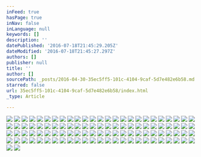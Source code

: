```yaml
---
inFeed: true
hasPage: true
inNav: false
inLanguage: null
keywords: []
description: ''
datePublished: '2016-07-18T21:45:29.205Z'
dateModified: '2016-07-18T21:45:27.297Z'
authors: []
publisher: null
title: ''
author: []
sourcePath: _posts/2016-04-30-35ec5ff5-101c-4104-9caf-5d7e482e6b58.md
starred: false
url: 35ec5ff5-101c-4104-9caf-5d7e482e6b58/index.html
_type: Article

---
```

![](https://the-grid-user-content.s3-us-west-2.amazonaws.com/fef168e2-ce46-4fa7-b97b-897266a2dcf0.jpg)
![](https://the-grid-user-content.s3-us-west-2.amazonaws.com/d3ffd1af-da94-4205-8c46-065b6c47dd6f.jpg)
![](https://the-grid-user-content.s3-us-west-2.amazonaws.com/7524df3f-fc3d-4f4b-bc58-8b5aa63a5019.jpg)
![](https://the-grid-user-content.s3-us-west-2.amazonaws.com/cbab4def-5f67-417d-9152-3d9406de57f9.jpg)
![](https://the-grid-user-content.s3-us-west-2.amazonaws.com/1cc4e434-d0f8-4a69-b69c-f3cb5b4c3ef3.jpg)
![](https://the-grid-user-content.s3-us-west-2.amazonaws.com/56c7750c-661d-4322-9614-1d52a796022a.jpg)
![](https://the-grid-user-content.s3-us-west-2.amazonaws.com/d4e8ed0a-923e-4c9a-b395-72da2f222321.jpg)
![](https://the-grid-user-content.s3-us-west-2.amazonaws.com/a9887a35-52c6-41e8-a825-68114620fdd9.jpg)
![](https://the-grid-user-content.s3-us-west-2.amazonaws.com/d663ba69-0429-4d0b-bfaf-2edba99a2eee.jpg)
![](https://the-grid-user-content.s3-us-west-2.amazonaws.com/506fcfa6-61cb-4142-8216-0bc812a323ca.jpg)
![](https://the-grid-user-content.s3-us-west-2.amazonaws.com/9e53753a-8341-4ca2-969b-f746f295d391.jpg)
![](https://the-grid-user-content.s3-us-west-2.amazonaws.com/7b2e1023-1b48-4ca2-a3e2-b3edf7d5dfbb.jpg)
![](https://the-grid-user-content.s3-us-west-2.amazonaws.com/82d98767-93f6-4fa2-8383-84f358d0395f.jpg)
![](https://the-grid-user-content.s3-us-west-2.amazonaws.com/c16d8836-13c8-40c7-9364-3fc88e9cb92a.jpg)
![](https://the-grid-user-content.s3-us-west-2.amazonaws.com/5898f8b3-1f58-438f-8e70-1cd39eba02b5.jpg)
![](https://the-grid-user-content.s3-us-west-2.amazonaws.com/31d467de-b45b-499d-bcd4-e486ad21e681.jpg)
![](https://the-grid-user-content.s3-us-west-2.amazonaws.com/4dd80c6b-a016-42d4-8b62-2f27bca5aeb2.jpg)
![](https://the-grid-user-content.s3-us-west-2.amazonaws.com/2ecce21e-5485-41e5-b4b4-89ff95e6d98d.jpg)
![](https://the-grid-user-content.s3-us-west-2.amazonaws.com/9166a151-642f-46bc-ae03-4f2aa35436c3.jpg)
![](https://the-grid-user-content.s3-us-west-2.amazonaws.com/bf5ea3ba-8908-4d0a-89dd-106cd5ae2ca7.jpg)
![](https://the-grid-user-content.s3-us-west-2.amazonaws.com/ad0fca6a-f5a3-4d32-a049-5ef6ef04cfab.jpg)
![](https://the-grid-user-content.s3-us-west-2.amazonaws.com/873a3103-6b26-4162-9b05-5c6baa287e8f.jpg)
![](https://the-grid-user-content.s3-us-west-2.amazonaws.com/21e4d2f8-d5d1-4018-a9b4-d1ab7848c553.jpg)
![](https://the-grid-user-content.s3-us-west-2.amazonaws.com/55dc23f1-8b74-4cf2-84e1-0c1f171ca5af.jpg)
![](https://the-grid-user-content.s3-us-west-2.amazonaws.com/7207f847-66a2-4087-b897-c236cabc0085.jpg)
![](https://the-grid-user-content.s3-us-west-2.amazonaws.com/70240c87-58a2-4a55-a246-efc478285ebf.jpg)
![](https://the-grid-user-content.s3-us-west-2.amazonaws.com/0a9e622e-c6c3-4a94-8651-21387be20cc0.jpg)
![](https://the-grid-user-content.s3-us-west-2.amazonaws.com/8b654d5d-2b25-40c9-a905-0d637c499d64.jpg)
![](https://the-grid-user-content.s3-us-west-2.amazonaws.com/e5494df7-674c-4d3c-9e48-965db81ff4bc.jpg)
![](https://the-grid-user-content.s3-us-west-2.amazonaws.com/41671502-593c-44fc-a118-c6e5f3c48188.jpg)
![](https://the-grid-user-content.s3-us-west-2.amazonaws.com/9a5b702b-aa7d-46e9-8755-967af5d48343.jpg)
![](https://the-grid-user-content.s3-us-west-2.amazonaws.com/931a9867-b9a6-4569-8420-2e84b4ec9d7a.jpg)
![](https://the-grid-user-content.s3-us-west-2.amazonaws.com/c097c9c9-872a-44ba-a739-bfbdcc246a44.jpg)
![](https://the-grid-user-content.s3-us-west-2.amazonaws.com/584f8227-4d33-4655-bdbb-612b7b8d86a6.jpg)
![](https://the-grid-user-content.s3-us-west-2.amazonaws.com/d325e2a2-ca19-4692-b6b9-ad4efb1b125a.jpg)
![](https://the-grid-user-content.s3-us-west-2.amazonaws.com/2f51a5b5-7aef-439e-a66c-bad7578df03f.jpg)
![](https://the-grid-user-content.s3-us-west-2.amazonaws.com/b55092b9-d876-441d-b9bf-e2797315768d.jpg)
![](https://the-grid-user-content.s3-us-west-2.amazonaws.com/554b2d08-cb90-4d79-8b4c-e4bb488c916d.jpg)
![](https://the-grid-user-content.s3-us-west-2.amazonaws.com/68c6d4d0-0864-4e1a-b7a9-c445fe6a9f36.jpg)
![](https://the-grid-user-content.s3-us-west-2.amazonaws.com/fea48b74-06af-46fe-a57f-e930d586b3f5.jpg)
![](https://the-grid-user-content.s3-us-west-2.amazonaws.com/ca909170-f7a5-4a7e-bff8-c0f803bad9fa.jpg)
![](https://the-grid-user-content.s3-us-west-2.amazonaws.com/8a2cdc9a-19f8-4619-98c4-491237908dbd.jpg)
![](https://the-grid-user-content.s3-us-west-2.amazonaws.com/427f6cdd-8cf4-433b-9306-5076fab8bc45.jpg)
![](https://the-grid-user-content.s3-us-west-2.amazonaws.com/9e7a7f77-ed9d-4e83-a514-e8a15bf0413b.jpg)
![](https://the-grid-user-content.s3-us-west-2.amazonaws.com/828ad9d1-5334-46b0-98db-5a3b3271bdee.jpg)
![](https://the-grid-user-content.s3-us-west-2.amazonaws.com/74777be1-fdd5-4fb2-8bdd-b27fa81aba84.jpg)
![](https://the-grid-user-content.s3-us-west-2.amazonaws.com/55f98260-3c1c-401a-9541-326b81b96b32.jpg)
![](https://the-grid-user-content.s3-us-west-2.amazonaws.com/6aae6edf-ff5e-47fb-a40e-a82a94bf7271.jpg)
![](https://the-grid-user-content.s3-us-west-2.amazonaws.com/e076d3cf-4d4e-4cdc-b01e-03f1dfda2247.jpg)
![](https://the-grid-user-content.s3-us-west-2.amazonaws.com/34c7401b-48c0-4298-aca1-da833f074371.jpg)
![](https://the-grid-user-content.s3-us-west-2.amazonaws.com/138424ab-5154-457d-a075-f12b23541f07.jpg)
![](https://the-grid-user-content.s3-us-west-2.amazonaws.com/2a65ad9e-fcfd-416e-8c66-ed9f92be98e2.jpg)
![](https://the-grid-user-content.s3-us-west-2.amazonaws.com/e3f1dfae-0c85-4121-8f44-54fcd032686b.jpg)
![](https://the-grid-user-content.s3-us-west-2.amazonaws.com/f702de20-c34c-4d1e-b692-6fcafc54a752.jpg)
![](https://the-grid-user-content.s3-us-west-2.amazonaws.com/c37eb064-4015-4e51-ad22-6324a7886435.jpg)
![](https://the-grid-user-content.s3-us-west-2.amazonaws.com/882fb3bc-a911-4f30-ac61-ebb954910c10.jpg)
![](https://the-grid-user-content.s3-us-west-2.amazonaws.com/2f21d5a3-6919-4129-b991-b2feedb60cf1.jpg)
![](https://the-grid-user-content.s3-us-west-2.amazonaws.com/cae34024-c916-4756-94e9-0a3aa8a9c821.jpg)
![](https://the-grid-user-content.s3-us-west-2.amazonaws.com/0d36f7b0-30a0-4c16-933a-88fcfcf0a65f.jpg)
![](https://the-grid-user-content.s3-us-west-2.amazonaws.com/164419c6-e4fe-47d0-bbbd-9f302765711d.jpg)
![](https://the-grid-user-content.s3-us-west-2.amazonaws.com/171c0d79-f262-4e44-b97a-a8ca20841c7f.jpg)
![](https://the-grid-user-content.s3-us-west-2.amazonaws.com/fa5dff0e-f242-42aa-9ff6-0b021f4b4858.jpg)
![](https://the-grid-user-content.s3-us-west-2.amazonaws.com/6605bfb4-ca30-40bb-80cf-1abb90bdacf0.jpg)
![](https://the-grid-user-content.s3-us-west-2.amazonaws.com/987d9c88-f529-447a-b0c2-60be41903e89.jpg)
![](https://the-grid-user-content.s3-us-west-2.amazonaws.com/2e6c3d98-0f00-44a5-9b44-07fc6244a915.jpg)
![](https://the-grid-user-content.s3-us-west-2.amazonaws.com/6964be54-7651-4540-9c25-08a47d15f4b5.jpg)
![](https://the-grid-user-content.s3-us-west-2.amazonaws.com/2366ab27-535c-407e-9781-a9c3b72d7b63.jpg)
![](https://the-grid-user-content.s3-us-west-2.amazonaws.com/48a47eab-1c97-457a-b2fa-1ba847cae645.jpg)
![](https://the-grid-user-content.s3-us-west-2.amazonaws.com/7b6bb2d6-5889-4edd-b7e6-b094c36e4b47.jpg)
![](https://the-grid-user-content.s3-us-west-2.amazonaws.com/576d442d-bc28-4012-ad9d-9375e3a60c69.jpg)
![](https://the-grid-user-content.s3-us-west-2.amazonaws.com/3dba8755-fece-4283-acde-45b659ccb057.jpg)
![](https://the-grid-user-content.s3-us-west-2.amazonaws.com/06ce6fdd-acac-4a35-8f98-bacec1e7d0ac.jpg)
![](https://the-grid-user-content.s3-us-west-2.amazonaws.com/32e74f87-6823-425c-85cc-a3c9de70ca30.jpg)
![](https://the-grid-user-content.s3-us-west-2.amazonaws.com/f3cb4f74-3004-4869-98db-65d4d533bc3c.jpg)
![](https://the-grid-user-content.s3-us-west-2.amazonaws.com/ca1faab5-35b5-4b4b-9d65-477a794a4a45.jpg)
![](https://the-grid-user-content.s3-us-west-2.amazonaws.com/013dc1c6-ddc0-4262-af68-9061f70337eb.jpg)
![](https://the-grid-user-content.s3-us-west-2.amazonaws.com/e352c403-35f9-40a8-9d0f-59bbc3dcc83d.jpg)
![](https://the-grid-user-content.s3-us-west-2.amazonaws.com/13b78e25-d02e-4f79-8d28-5e87cf0f3679.jpg)
![](https://the-grid-user-content.s3-us-west-2.amazonaws.com/bfd903c9-8eb2-435b-be1b-e983e6d84244.jpg)
![](https://the-grid-user-content.s3-us-west-2.amazonaws.com/26f5119a-5261-42fe-9b97-f47fc559fadc.jpg)
![](https://the-grid-user-content.s3-us-west-2.amazonaws.com/5e81eba3-2579-4c42-b70a-5fb2c776d122.jpg)
![](https://the-grid-user-content.s3-us-west-2.amazonaws.com/f92b78ac-d827-438f-9114-ed112564d80e.jpg)
![](https://the-grid-user-content.s3-us-west-2.amazonaws.com/80049a71-1690-4769-a15c-5f1f30c5ec9f.jpg)
![](https://the-grid-user-content.s3-us-west-2.amazonaws.com/144f911d-d63c-452d-9fe3-82f521996898.jpg)
![](https://the-grid-user-content.s3-us-west-2.amazonaws.com/c2c500ba-8789-45e3-b8cb-fdba5f6057c3.jpg)
![](https://the-grid-user-content.s3-us-west-2.amazonaws.com/944cf915-2684-4d34-b8bf-1b539865c80a.jpg)
![](https://the-grid-user-content.s3-us-west-2.amazonaws.com/b3acf238-2897-46b6-9009-55d054db5bac.jpg)
![](https://the-grid-user-content.s3-us-west-2.amazonaws.com/e32f1f98-322a-4875-8131-53897bd2c2bf.jpg)
![](https://the-grid-user-content.s3-us-west-2.amazonaws.com/4809ebae-f565-47cf-a303-0fa02b8346f2.jpg)
![](https://the-grid-user-content.s3-us-west-2.amazonaws.com/acdf0736-d407-4cb5-95bd-d1af5c63c8eb.jpg)
![](https://the-grid-user-content.s3-us-west-2.amazonaws.com/edef6c7e-e2f1-43fe-8127-a8f2d484d506.jpg)
![](https://the-grid-user-content.s3-us-west-2.amazonaws.com/3e2e9ea6-a129-42dd-addf-830ac0f4311c.jpg)
![](https://the-grid-user-content.s3-us-west-2.amazonaws.com/7dd1c883-75c6-4ef8-ace4-238a58a2704d.jpg)
![](https://the-grid-user-content.s3-us-west-2.amazonaws.com/0836dbc7-2291-470e-bba6-098c40b58ca9.jpg)
![](https://the-grid-user-content.s3-us-west-2.amazonaws.com/87b95c96-0cbe-4e8c-a860-160040abc0b8.jpg)
![](https://the-grid-user-content.s3-us-west-2.amazonaws.com/0d4a27b5-1257-4d40-b314-81479cd899f3.jpg)
![](https://the-grid-user-content.s3-us-west-2.amazonaws.com/ce135e1f-024b-466d-8460-1622cb66949e.jpg)
![](https://the-grid-user-content.s3-us-west-2.amazonaws.com/a76803ed-f289-47b5-afa2-6fc5a5615c7b.jpg)
![](https://the-grid-user-content.s3-us-west-2.amazonaws.com/60fcf180-59d7-48c8-9841-74be4e3d040e.jpg)
![](https://the-grid-user-content.s3-us-west-2.amazonaws.com/bafa5276-ffc4-4906-a551-af4cb7604f8d.jpg)
![](https://the-grid-user-content.s3-us-west-2.amazonaws.com/2d9ab5c1-422a-4959-a2da-a1260fdfb0f6.jpg)
![](https://the-grid-user-content.s3-us-west-2.amazonaws.com/c9f89951-f633-456f-95a2-e743dd50ad8d.jpg)